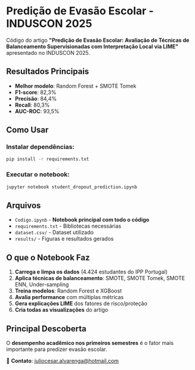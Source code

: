 # Predição de Evasão Escolar - INDUSCON 2025

Código do artigo **"Predição de Evasão Escolar: Avaliação de Técnicas de Balanceamento Supervisionadas com Interpretação Local via LIME"** apresentado no INDUSCON 2025.

##  Resultados Principais

- **Melhor modelo**: Random Forest + SMOTE Tomek  
- **F1-score**: 82,3%
- **Precisão**: 84,4%
- **Recall**: 80,3%
- **AUC-ROC**: 93,5%

##  Como Usar

### Instalar dependências:
```bash
pip install -r requirements.txt
```

### Executar o notebook:
```bash
jupyter notebook student_dropout_prediction.ipynb
```

##  Arquivos

- `Codigo.ipynb` - **Notebook principal com todo o código**
- `requirements.txt` - Bibliotecas necessárias
- `dataset.csv/` - Dataset utilizado
- `results/` - Figuras e resultados gerados

##  O que o Notebook Faz

1. **Carrega e limpa os dados** (4.424 estudantes do IPP Portugal)
2. **Aplica técnicas de balanceamento**: SMOTE, SMOTE Tomek, SMOTE ENN, Under-sampling
3. **Treina modelos**: Random Forest e XGBoost
4. **Avalia performance** com múltiplas métricas
5. **Gera explicações LIME** dos fatores de risco/proteção
6. **Cria todas as visualizações** do artigo

##  Principal Descoberta

O **desempenho acadêmico nos primeiros semestres** é o fator mais importante para predizer evasão escolar.




📧 **Contato**: juliocesar.alvarenga@hotmail.com
